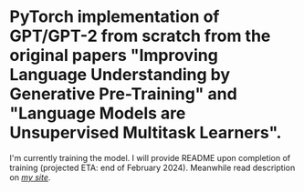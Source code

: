 # PyTorch implementation of GPT/GPT-2 from scratch from the original papers "Improving Language Understanding by Generative Pre-Training" and "Language Models are Unsupervised Multitask Learners".

I'm currently training the model. I will provide README upon completion of training (projected ETA: end of February 2024). Meanwhile read description on [*my site*](https://alexgrishin.ai/).
<br /><br />

